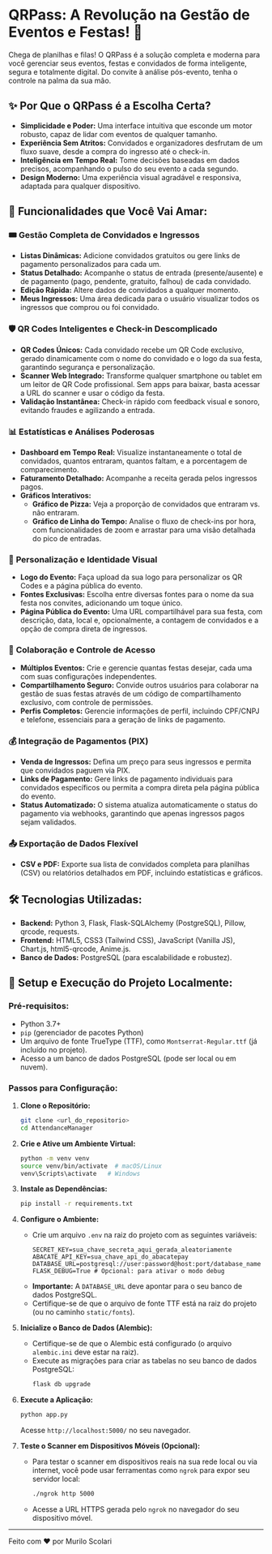 # QRPass: A Revolução na Gestão de Eventos e Festas! 🚀

Chega de planilhas e filas! O QRPass é a solução completa e moderna para você gerenciar seus eventos, festas e convidados de forma inteligente, segura e totalmente digital. Do convite à análise pós-evento, tenha o controle na palma da sua mão.

## ✨ Por Que o QRPass é a Escolha Certa?

*   **Simplicidade e Poder:** Uma interface intuitiva que esconde um motor robusto, capaz de lidar com eventos de qualquer tamanho.
*   **Experiência Sem Atritos:** Convidados e organizadores desfrutam de um fluxo suave, desde a compra do ingresso até o check-in.
*   **Inteligência em Tempo Real:** Tome decisões baseadas em dados precisos, acompanhando o pulso do seu evento a cada segundo.
*   **Design Moderno:** Uma experiência visual agradável e responsiva, adaptada para qualquer dispositivo.

## 🌟 Funcionalidades que Você Vai Amar:

### 🎟️ **Gestão Completa de Convidados e Ingressos**
*   **Listas Dinâmicas:** Adicione convidados gratuitos ou gere links de pagamento personalizados para cada um.
*   **Status Detalhado:** Acompanhe o status de entrada (presente/ausente) e de pagamento (pago, pendente, gratuito, falhou) de cada convidado.
*   **Edição Rápida:** Altere dados de convidados a qualquer momento.
*   **Meus Ingressos:** Uma área dedicada para o usuário visualizar todos os ingressos que comprou ou foi convidado.

### 🛡️ **QR Codes Inteligentes e Check-in Descomplicado**
*   **QR Codes Únicos:** Cada convidado recebe um QR Code exclusivo, gerado dinamicamente com o nome do convidado e o logo da sua festa, garantindo segurança e personalização.
*   **Scanner Web Integrado:** Transforme qualquer smartphone ou tablet em um leitor de QR Code profissional. Sem apps para baixar, basta acessar a URL do scanner e usar o código da festa.
*   **Validação Instantânea:** Check-in rápido com feedback visual e sonoro, evitando fraudes e agilizando a entrada.

### 📊 **Estatísticas e Análises Poderosas**
*   **Dashboard em Tempo Real:** Visualize instantaneamente o total de convidados, quantos entraram, quantos faltam, e a porcentagem de comparecimento.
*   **Faturamento Detalhado:** Acompanhe a receita gerada pelos ingressos pagos.
*   **Gráficos Interativos:**
    *   **Gráfico de Pizza:** Veja a proporção de convidados que entraram vs. não entraram.
    *   **Gráfico de Linha do Tempo:** Analise o fluxo de check-ins por hora, com funcionalidades de zoom e arrastar para uma visão detalhada do pico de entradas.

### 🎨 **Personalização e Identidade Visual**
*   **Logo do Evento:** Faça upload da sua logo para personalizar os QR Codes e a página pública do evento.
*   **Fontes Exclusivas:** Escolha entre diversas fontes para o nome da sua festa nos convites, adicionando um toque único.
*   **Página Pública do Evento:** Uma URL compartilhável para sua festa, com descrição, data, local e, opcionalmente, a contagem de convidados e a opção de compra direta de ingressos.

### 🤝 **Colaboração e Controle de Acesso**
*   **Múltiplos Eventos:** Crie e gerencie quantas festas desejar, cada uma com suas configurações independentes.
*   **Compartilhamento Seguro:** Convide outros usuários para colaborar na gestão de suas festas através de um código de compartilhamento exclusivo, com controle de permissões.
*   **Perfis Completos:** Gerencie informações de perfil, incluindo CPF/CNPJ e telefone, essenciais para a geração de links de pagamento.

### 💰 **Integração de Pagamentos (PIX)**
*   **Venda de Ingressos:** Defina um preço para seus ingressos e permita que convidados paguem via PIX.
*   **Links de Pagamento:** Gere links de pagamento individuais para convidados específicos ou permita a compra direta pela página pública do evento.
*   **Status Automatizado:** O sistema atualiza automaticamente o status do pagamento via webhooks, garantindo que apenas ingressos pagos sejam validados.

### 📤 **Exportação de Dados Flexível**
*   **CSV e PDF:** Exporte sua lista de convidados completa para planilhas (CSV) ou relatórios detalhados em PDF, incluindo estatísticas e gráficos.

## 🛠️ Tecnologias Utilizadas:

*   **Backend:** Python 3, Flask, Flask-SQLAlchemy (PostgreSQL), Pillow, qrcode, requests.
*   **Frontend:** HTML5, CSS3 (Tailwind CSS), JavaScript (Vanilla JS), Chart.js, html5-qrcode, Anime.js.
*   **Banco de Dados:** PostgreSQL (para escalabilidade e robustez).

## 🚀 Setup e Execução do Projeto Localmente:

### Pré-requisitos:
*   Python 3.7+
*   `pip` (gerenciador de pacotes Python)
*   Um arquivo de fonte TrueType (TTF), como `Montserrat-Regular.ttf` (já incluído no projeto).
*   Acesso a um banco de dados PostgreSQL (pode ser local ou em nuvem).

### Passos para Configuração:

1.  **Clone o Repositório:**
    ```bash
    git clone <url_do_repositorio>
    cd AttendanceManager
    ```

2.  **Crie e Ative um Ambiente Virtual:**
    ```bash
    python -m venv venv
    source venv/bin/activate  # macOS/Linux
    venv\Scripts\activate   # Windows
    ```

3.  **Instale as Dependências:**
    ```bash
    pip install -r requirements.txt
    ```

4.  **Configure o Ambiente:**
    *   Crie um arquivo `.env` na raiz do projeto com as seguintes variáveis:
        ```env
        SECRET_KEY=sua_chave_secreta_aqui_gerada_aleatoriamente
        ABACATE_API_KEY=sua_chave_api_do_abacatepay
        DATABASE_URL=postgresql://user:password@host:port/database_name
        FLASK_DEBUG=True # Opcional: para ativar o modo debug
        ```
    *   **Importante:** A `DATABASE_URL` deve apontar para o seu banco de dados PostgreSQL.
    *   Certifique-se de que o arquivo de fonte TTF está na raiz do projeto (ou no caminho `static/fonts`).

5.  **Inicialize o Banco de Dados (Alembic):**
    *   Certifique-se de que o Alembic está configurado (o arquivo `alembic.ini` deve estar na raiz).
    *   Execute as migrações para criar as tabelas no seu banco de dados PostgreSQL:
        ```bash
        flask db upgrade
        ```

6.  **Execute a Aplicação:**
    ```bash
    python app.py
    ```
    Acesse `http://localhost:5000/` no seu navegador.

7.  **Teste o Scanner em Dispositivos Móveis (Opcional):**
    *   Para testar o scanner em dispositivos reais na sua rede local ou via internet, você pode usar ferramentas como `ngrok` para expor seu servidor local:
        ```bash
        ./ngrok http 5000
        ```
    *   Acesse a URL HTTPS gerada pelo `ngrok` no navegador do seu dispositivo móvel.

---
Feito com ❤️ por Murilo Scolari